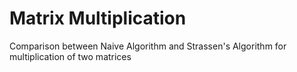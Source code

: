 # Matrix Multiplication

Comparison between Naive Algorithm and Strassen's Algorithm for multiplication of two matrices
